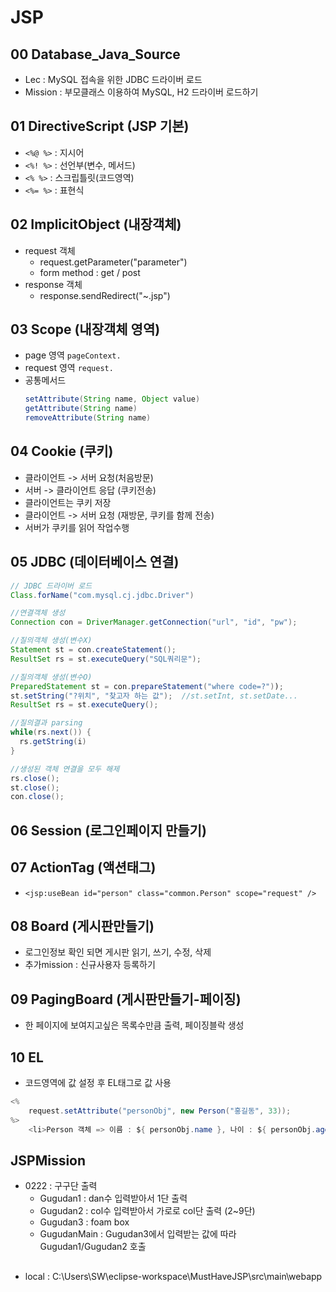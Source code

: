 # JSP

## 00 Database_Java_Source
+ Lec : MySQL 접속을 위한 JDBC 드라이버 로드
+ Mission : 부모클래스 이용하여 MySQL, H2 드라이버 로드하기

## 01 DirectiveScript (JSP 기본)
+ `<%@ %>` : 지시어
+ `<%! %>` : 선언부(변수, 메서드)
+ `<% %>`  : 스크립틀릿(코드영역)
+ `<%= %>` : 표현식

## 02 ImplicitObject (내장객체)
+ request 객체
  + request.getParameter("parameter")
  + form method : get / post
+ response 객체
  + response.sendRedirect("~.jsp")

## 03 Scope (내장객체 영역)
  + page 영역 `pageContext.`
  + request 영역 `request.`
  + 공통메서드
    ```java
    setAttribute(String name, Object value)
    getAttribute(String name)
    removeAttribute(String name)
    ```
    
## 04 Cookie (쿠키)
  + 클라이언트 -> 서버 요청(처음방문)
  + 서버 -> 클라이언트 응답 (쿠키전송)
  + 클라이언트는 쿠키 저장
  + 클라이언트 -> 서버 요청 (재방문, 쿠키를 함께 전송)
  + 서버가 쿠키를 읽어 작업수행
  
## 05 JDBC (데이터베이스 연결)
```java
// JDBC 드라이버 로드
Class.forName("com.mysql.cj.jdbc.Driver") 

//연결객체 생성
Connection con = DriverManager.getConnection("url", "id", "pw");  

//질의객체 생성(변수X)
Statement st = con.createStatement();  
ResultSet rs = st.executeQuery("SQL쿼리문");

//질의객체 생성(변수O)
PreparedStatement st = con.prepareStatement("where code=?")); 
st.setString("?위치", "찾고자 하는 값");  //st.setInt, st.setDate...
ResultSet rs = st.executeQuery();

//질의결과 parsing
while(rs.next()) {		
  rs.getString(i)
}

//생성된 객체 연결을 모두 해제
rs.close();
st.close();
con.close();

```
## 06 Session (로그인페이지 만들기)

## 07 ActionTag (액션태그)
 +	`<jsp:useBean id="person" class="common.Person" scope="request" />`

## 08 Board (게시판만들기)
 + 로그인정보 확인 되면 게시판 읽기, 쓰기, 수정, 삭제
 + 추가mission : 신규사용자 등록하기
 
## 09 PagingBoard (게시판만들기-페이징)
  + 한 페이지에 보여지고싶은 목록수만큼 출력, 페이징블락 생성
  
## 10 EL
  + 코드영역에 값 설정 후 EL태그로 값 사용
```java
<%
	request.setAttribute("personObj", new Person("홍길동", 33));
%>
	<li>Person 객체 => 이름 : ${ personObj.name }, 나이 : ${ personObj.age }</li>
```

## JSPMission
  + 0222 : 구구단 출력
    + Gugudan1 : dan수 입력받아서 1단 출력
    + Gugudan2 : col수 입력받아서 가로로 col단 출력 (2~9단)
    + Gugudan3 : foam box
    + GugudanMain : Gugudan3에서 입력받는 값에 따라 Gugudan1/Gugudan2 호출
    
##
+ local : C:\Users\SW\eclipse-workspace\MustHaveJSP\src\main\webapp
